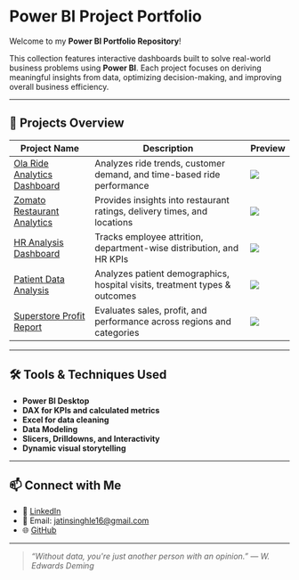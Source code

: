 # Power BI Project Portfolio

Welcome to my **Power BI Portfolio Repository**!

This collection features interactive dashboards built to solve real-world business problems using **Power BI**. Each project focuses on deriving meaningful insights from data, optimizing decision-making, and improving overall business efficiency.

---

## 🚀 Projects Overview

| Project Name                             | Description                                                                 | Preview |
|------------------------------------------|-----------------------------------------------------------------------------|---------|
| [Ola Ride Analytics Dashboard](./Ola-Ride-Analytics)         | Analyzes ride trends, customer demand, and time-based ride performance       | ![](./Ola-Ride-Analytics/images/preview.png) |
| [Zomato Restaurant Analytics](./Zomato-Restaurant-Analytics) | Provides insights into restaurant ratings, delivery times, and locations     | ![](./Zomato-Restaurant-Analytics/images/preview.png) |
| [HR Analysis Dashboard](./HR-Analysis)                     | Tracks employee attrition, department-wise distribution, and HR KPIs         | ![](./HR-Analysis/images/preview.png) |
| [Patient Data Analysis](./Patient-Data-Analysis)           | Analyzes patient demographics, hospital visits, treatment types & outcomes   | ![](./Patient-Data-Analysis/images/preview.png) |
| [Superstore Profit Report](./Superstore-Profit-Report)     | Evaluates sales, profit, and performance across regions and categories       | ![](./Superstore-Profit-Report/images/preview.png) |

---

## 🛠️ Tools & Techniques Used

- **Power BI Desktop**
- **DAX for KPIs and calculated metrics**
- **Excel for data cleaning**
- **Data Modeling**
- **Slicers, Drilldowns, and Interactivity**
- **Dynamic visual storytelling**

---

## 📫 Connect with Me

- 💼 [LinkedIn](http://linkedin.com/in/jatin-singhle-390550243)
- 📧 Email: jatinsinghle16@gmail.com
- 🌐 [GitHub](https://github.com/jatinsinghle)

---

> _“Without data, you're just another person with an opinion.” — W. Edwards Deming_

